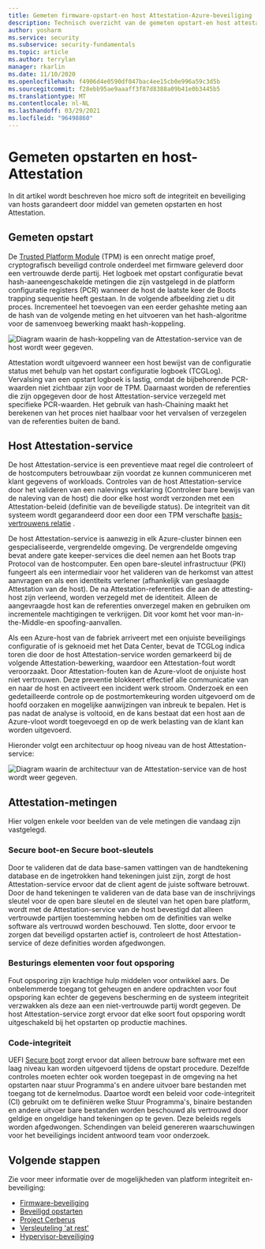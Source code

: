 ```yaml
---
title: Gemeten firmware-opstart-en host Attestation-Azure-beveiliging
description: Technisch overzicht van de gemeten opstart-en host attestatie van Azure firmware.
author: yosharm
ms.service: security
ms.subservice: security-fundamentals
ms.topic: article
ms.author: terrylan
manager: rkarlin
ms.date: 11/10/2020
ms.openlocfilehash: f4906d4e0590df047bac4ee15cb0e996a59c3d5b
ms.sourcegitcommit: f28ebb95ae9aaaff3f87d8388a09b41e0b3445b5
ms.translationtype: MT
ms.contentlocale: nl-NL
ms.lasthandoff: 03/29/2021
ms.locfileid: "96498860"
---
```

# <a name="measured-boot-and-host-attestation"></a>Gemeten opstarten en host-Attestation
In dit artikel wordt beschreven hoe micro soft de integriteit en beveiliging van hosts garandeert door middel van gemeten opstarten en host Attestation.

## <a name="measured-boot"></a>Gemeten opstart

De [Trusted Platform Module](/windows/security/information-protection/tpm/trusted-platform-module-top-node) (TPM) is een onrecht matige proef, cryptografisch beveiligd controle onderdeel met firmware geleverd door een vertrouwde derde partij. Het logboek met opstart configuratie bevat hash-aaneengeschakelde metingen die zijn vastgelegd in de platform configuratie registers (PCR) wanneer de host de laatste keer de Boots trapping sequentie heeft gestaan. In de volgende afbeelding ziet u dit proces. Incrementeel het toevoegen van een eerder gehashte meting aan de hash van de volgende meting en het uitvoeren van het hash-algoritme voor de samenvoeg bewerking maakt hash-koppeling.

![Diagram waarin de hash-koppeling van de Attestation-service van de host wordt weer gegeven.](./media/measured-boot-host-attestation/hash-chaining.png)

Attestation wordt uitgevoerd wanneer een host bewijst van de configuratie status met behulp van het opstart configuratie logboek (TCGLog). Vervalsing van een opstart logboek is lastig, omdat de bijbehorende PCR-waarden niet zichtbaar zijn voor de TPM. Daarnaast worden de referenties die zijn opgegeven door de host Attestation-service verzegeld met specifieke PCR-waarden. Het gebruik van hash-Chaining maakt het berekenen van het proces niet haalbaar voor het vervalsen of verzegelen van de referenties buiten de band.

## <a name="host-attestation-service"></a>Host Attestation-service

De host Attestation-service is een preventieve maat regel die controleert of de hostcomputers betrouwbaar zijn voordat ze kunnen communiceren met klant gegevens of workloads. Controles van de host Attestation-service door het valideren van een nalevings verklaring (Controleer bare bewijs van de naleving van de host) die door elke host wordt verzonden met een Attestation-beleid (definitie van de beveiligde status). De integriteit van dit systeem wordt gegarandeerd door een door een TPM verschafte [basis-vertrouwens relatie](https://www.uefi.org/sites/default/files/resources/UEFI%20RoT%20white%20paper_Final%208%208%2016%20%28003%29.pdf) .

De host Attestation-service is aanwezig in elk Azure-cluster binnen een gespecialiseerde, vergrendelde omgeving. De vergrendelde omgeving bevat andere gate keeper-services die deel nemen aan het Boots trap Protocol van de hostcomputer. Een open bare-sleutel infrastructuur (PKI) fungeert als een intermediair voor het valideren van de herkomst van attest aanvragen en als een identiteits verlener (afhankelijk van geslaagde Attestation van de host). De na Attestation-referenties die aan de attesting-host zijn verleend, worden verzegeld met de identiteit. Alleen de aangevraagde host kan de referenties onverzegel maken en gebruiken om incrementele machtigingen te verkrijgen. Dit voor komt het voor man-in-the-Middle-en spoofing-aanvallen.

Als een Azure-host van de fabriek arriveert met een onjuiste beveiligings configuratie of is geknoeid met het Data Center, bevat de TCGLog indica toren die door de host Attestation-service worden gemarkeerd bij de volgende Attestation-bewerking, waardoor een Attestation-fout wordt veroorzaakt. Door Attestation-fouten kan de Azure-vloot de onjuiste host niet vertrouwen. Deze preventie blokkeert effectief alle communicatie van en naar de host en activeert een incident werk stroom. Onderzoek en een gedetailleerde controle op de postmortemkeuring worden uitgevoerd om de hoofd oorzaken en mogelijke aanwijzingen van inbreuk te bepalen. Het is pas nadat de analyse is voltooid, en de kans bestaat dat een host aan de Azure-vloot wordt toegevoegd en op de werk belasting van de klant kan worden uitgevoerd.

Hieronder volgt een architectuur op hoog niveau van de host Attestation-service:

![Diagram waarin de architectuur van de Attestation-service van de host wordt weer gegeven.](./media/measured-boot-host-attestation/host-attestation-arch.png)

## <a name="attestation-measurements"></a>Attestation-metingen

Hier volgen enkele voor beelden van de vele metingen die vandaag zijn vastgelegd.

### <a name="secure-boot-and-secure-boot-keys"></a>Secure boot-en Secure boot-sleutels
Door te valideren dat de data base-samen vattingen van de handtekening database en de ingetrokken hand tekeningen juist zijn, zorgt de host Attestation-service ervoor dat de client agent de juiste software betrouwt. Door de hand tekeningen te valideren van de data base van de inschrijvings sleutel voor de open bare sleutel en de sleutel van het open bare platform, wordt met de Attestation-service van de host bevestigd dat alleen vertrouwde partijen toestemming hebben om de definities van welke software als vertrouwd worden beschouwd. Ten slotte, door ervoor te zorgen dat beveiligd opstarten actief is, controleert de host Attestation-service of deze definities worden afgedwongen.

### <a name="debug-controls"></a>Besturings elementen voor fout opsporing
Fout opsporing zijn krachtige hulp middelen voor ontwikkel aars. De onbelemmerde toegang tot geheugen en andere opdrachten voor fout opsporing kan echter de gegevens bescherming en de systeem integriteit verzwakken als deze aan een niet-vertrouwde partij wordt gegeven. De host Attestation-service zorgt ervoor dat elke soort fout opsporing wordt uitgeschakeld bij het opstarten op productie machines.

### <a name="code-integrity"></a>Code-integriteit
UEFI [Secure boot](secure-boot.md) zorgt ervoor dat alleen betrouw bare software met een laag niveau kan worden uitgevoerd tijdens de opstart procedure. Dezelfde controles moeten echter ook worden toegepast in de omgeving na het opstarten naar stuur Programma's en andere uitvoer bare bestanden met toegang tot de kernelmodus. Daartoe wordt een beleid voor code-integriteit (CI) gebruikt om te definiëren welke Stuur Programma's, binaire bestanden en andere uitvoer bare bestanden worden beschouwd als vertrouwd door geldige en ongeldige hand tekeningen op te geven. Deze beleids regels worden afgedwongen. Schendingen van beleid genereren waarschuwingen voor het beveiligings incident antwoord team voor onderzoek.

## <a name="next-steps"></a>Volgende stappen
Zie voor meer informatie over de mogelijkheden van platform integriteit en-beveiliging:

- [Firmware-beveiliging](firmware.md)
- [Beveiligd opstarten](secure-boot.md)
- [Project Cerberus](project-cerberus.md)
- [Versleuteling 'at rest'](encryption-atrest.md)
- [Hypervisor-beveiliging](hypervisor.md)